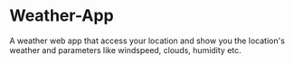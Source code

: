 # Weather-App
A weather web app that access your location and show you the location's weather and parameters like windspeed, clouds, humidity etc.
